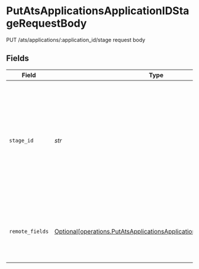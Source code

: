 # PutAtsApplicationsApplicationIDStageRequestBody

PUT /ats/applications/:application_id/stage request body


## Fields

| Field                                                                                                                                                | Type                                                                                                                                                 | Required                                                                                                                                             | Description                                                                                                                                          |
| ---------------------------------------------------------------------------------------------------------------------------------------------------- | ---------------------------------------------------------------------------------------------------------------------------------------------------- | ---------------------------------------------------------------------------------------------------------------------------------------------------- | ---------------------------------------------------------------------------------------------------------------------------------------------------- |
| `stage_id`                                                                                                                                           | *str*                                                                                                                                                | :heavy_check_mark:                                                                                                                                   | The ID of the stage to move the application to. This ID must be the ID of a stage that is connected to the job that the application is connected to. |
| `remote_fields`                                                                                                                                      | [Optional[operations.PutAtsApplicationsApplicationIDStageRemoteFields]](../../models/operations/putatsapplicationsapplicationidstageremotefields.md) | :heavy_minus_sign:                                                                                                                                   | Additional fields that we will pass through to specific ATS systems.                                                                                 |